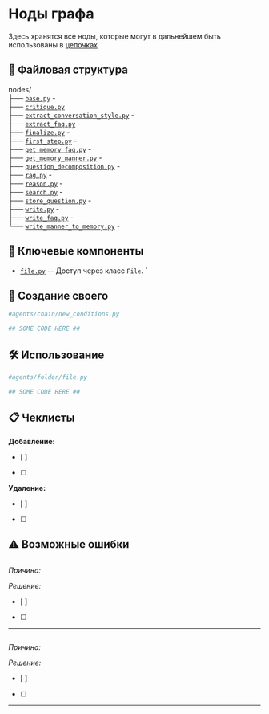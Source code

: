 # Ноды графа
Здесь хранятся все ноды, которые могут в дальнейшем быть использованы в [цепочках](../chains/)

## 📁 Файловая структура
nodes/\
├── [`base.py`](base.py)        - \
├── [`critique.py`](critique.py)\
├── [`extract_conversation_style.py`](extract_conversation_style.py) - \
├── [`extract_faq.py`](extract_faq.py) - \
├── [`finalize.py`](finalize.py) - \
├── [`first_step.py`](first_step.py) - \
├── [`get_memory_faq.py`](get_memory_faq.py) - \
├── [`get_memory_manner.py`](get_memory_manner.py) - \
├── [`question_decomposition.py`](question_decomposition.py) - \
├── [`rag.py`](rag.py) - \
├── [`reason.py`](reason.py) - \
├── [`search.py`](search.py) - \
├── [`store_question.py`](store_question.py) - \
├── [`write.py`](write.py) - \
├── [`write_faq.py`](write_faq.py) - \
└── [`write_manner_to_memory.py`](write_manner_to_memory.py) - 

## 🧩 Ключевые компоненты
- [`file.py`](file.py) -- Доступ через класс `File`. `

## 🎨 Создание своего
```python
#agents/chain/new_conditions.py

## SOME CODE HERE ##
```
## 🛠️ Использование
```python
#agents/folder/file.py

## SOME CODE HERE ##
```

## 📋 Чеклисты

**Добавление:**
- [ ]
- [ ]

**Удаление:**
- [ ]
- [ ]

## ⚠️ Возможные ошибки

```bash

```
_Причина:_

_Решение:_
- [ ]
- [ ]
---

```bash

```
_Причина:_

_Решение:_
- [ ]
- [ ]
---
